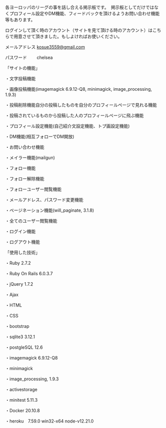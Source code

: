 各ヨーロッパのリーグの事を話し合える掲示板です。　掲示板としてだけではなくプロフィール設定やDM機能、フィードバックを頂けるようお問い合わせ機能等もあります。

ログインして頂く時のアカウント（サイトを見て頂ける時のアカウント）はこちらで用意させて頂きました。もしよければお使いください。

メールアドレス kosue3559@gmail.com

パスワード　　 chelsea


「サイトの機能」

・文字投稿機能

・画像投稿機能(imagemagick 6.9.12-Q8, minimagick, image_processing, 1.9.3)

・投稿削除機能自分の投稿したものを自分のプロフィールページで見れる機能

・投稿されているものから投稿した人のプロフィールページに飛ぶ機能

・プロフィール設定機能(自己紹介文設定機能、トプ画設定機能)

・DM機能(相互フォローでDM開放)

・お問い合わせ機能

・メイラー機能(mailgun)

・フォロー機能

・フォロー解除機能

・フォローユーザー閲覧機能

・メールアドレス、パスワード変更機能

・ページネーション機能(will_paginate, 3.1.8)

・全てのユーザー閲覧機能

・ログイン機能

・ログアウト機能


「使用した技術」

・Ruby 2.7.2

・Ruby On Rails 6.0.3.7

・jQuery 1.7.2

・Ajax

・HTML

・CSS

・bootstrap

・sqlite3 3.12.1

・postgleSQL 12.6

・imagemagick 6.9.12-Q8

・minimagick

・image_processing, 1.9.3

・activestorage

・minitest 5.11.3

・Docker 20.10.8

・heroku　7.59.0 win32-x64 node-v12.21.0







